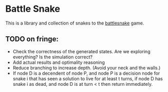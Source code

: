 # Battle Snake
This is a library and collection of snakes to the [battlesnake](https://play.battlesnake.com/) game.


## TODO on fringe:
* Check the correctness of the generated states. Are we exploring everything? Is the simulation correct?
* Add actual results and optimality reasoning
* Reduce branching to increase depth. (Avoid your neck and the walls.)
* If node D is a decendent of node P, and node P is a decision node for snake i that has seen a solution to live for at least t turns, if node D has snake i as dead, and node D is at turn < t then return immediately.
